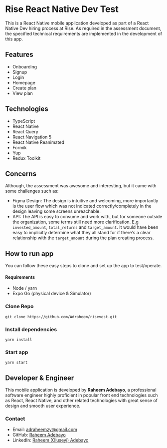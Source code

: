 # Rise React Native Dev Test
This is a React Native mobile application developed as part of a React Native Dev hiring process at Rise. As required in the assessment document, the specified technical requirements are implemented in the development of this app.

## Features
- Onboarding
- Signup
- Login
- Homepage
- Create plan
- View plan

## Technologies
- TypeScript
- React Native
- React Query
- React Navigation 5
- React Native Reanimated
- Formik
- Yup
- Redux Toolkit

## Concerns
Although, the assessment was awesome and interesting, but it came with some challenges such as:
- Figma Design: The design is intuitive and welcoming, more importantly is the user flow which was not indicated correctly/completely in the design leaving some screens unreachable.
- API: The API is easy to consume and work with, but for someone outside the organization, some terms still need more clarification. E.g `invested_amount`, `total_returns` and `target_amount`. It would have been easy to implicitly determine what they all stand for if there's a clear relationship with the `target_amount` during the plan creating process.

## How to run app
You can follow these easy steps to clone and set up the app to test/operate.

#### Requirements
- Node / yarn
- Expo Go (physical device & Simulator)

### Clone Repo
```shell
git clone https://github.com/Adraheem/risevest.git
```

### Install dependencies
```shell
yarn install
```

### Start app
```shell
yarn start
```

## Developer & Engineer
This mobile application is developed by **Raheem Adebayo**, a professional software engineer highly proficient in popular front end technologies such as React, React Native, and other related technologies with great sense of design and smooth user experience.

### Contact
- Email: [adraheemzy@gmail.com](mailto:adraheemzy@gmail.com)
- GitHub: [Raheem Adebayo](https://github.com/Adraheem)
- LinkedIn: [Raheem (Oluseyi) Adebayo](https://linkedin.com/in/adebayo-raheem)